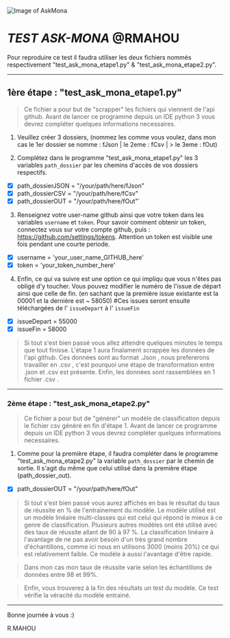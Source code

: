 ![Image of AskMona](https://preview.ibb.co/bYw7fU/Robin_MAHOU.png)

# _TEST ASK-MONA_ @RMAHOU

Pour reproduire ce test il faudra utiliser les deux fichiers nommés respectivement "test_ask_mona_etape1.py" & "test_ask_mona_etape2.py".
_____________________________________________________________________________________________________________________________


## 1ère étape : "test_ask_mona_etape1.py"

> Ce fichier a pour but de "scrapper" les fichiers qui viennent de l'api github.
> Avant de lancer ce programme depuis un IDE python 3 vous devrez compléter quelques informations necessaires.

1) Veuillez créer 3 dossiers, (nommez les comme vous voulez, dans mon cas le 1er dossier se nomme : fJson | le 2eme : fCsv | > le 3eme : fOut)

2) Complétez dans le programme "test_ask_mona_etape1.py" les 3 variables `path_dossier` par les chemins d'accès de vos dossiers respectifs.

- [x] path_dossierJSON = "/your/path/here/fJson"
- [x] path_dossierCSV = "/your/path/here/fCsv"
- [x] path_dossierOUT = "/your/path/here/fOut"`

3) Renseignez votre user-name github ainsi que votre token dans les variables `username` et `token`. 
Pour savoir comment obtenir un token, connectez vous sur votre compte github, puis : https://github.com/settings/tokens.
Attention un token est visible une fois pendant une courte periode.

- [x] username = 'your_user_name_GITHUB_here'
- [x] token = 'your_token_number_here'

4) Enfin, ce qui va suivre est une option ce qui impliqu que vous n'êtes pas obligé d'y toucher. 
Vous pouvez modifier le numéro de l'issue de départ ainsi que celle de fin. (en sachant que la première issue existante est la 00001 et la dernière est ~ 58050)
#Ces issues seront ensuite téléchargées de l' `issueDepart` à l' `issueFin`

- [x] issueDepart = 55000
- [x] issueFin = 58000

> Si tout s'est bien passé vous allez attendre quelques minutes le temps que tout finisse.
> L'étape 1 aura finalament scrappée les données de l'api github. Ces données sont au format .Json , nous prefererons travailler en .csv , c'est pourquoi une étape de transformation entre .json et .csv est présente. Enfin, les données sont rassemblées en 1 fichier .csv  .

_____________________________________________________________________________________________________________________________

### 2ème étape : "test_ask_mona_etape2.py"

> Ce fichier a pour but de "générer" un modèle de classification depuis le fichier csv généré en fin d'étape 1.
> Avant de lancer ce programme depuis un IDE python 3 vous devrez compléter quelques informations necessaires.

1) Comme pour la première étape, il faudra compléter dans le programme "test_ask_mona_etape2.py" la variable `path_dossier` par le chemin de sortie. Il s'agit du même que celui utilisé dans la première étape (path_dossier_out).

- [x] path_dossierOUT = "/your/path/here/fOut"

> Si tout s'est bien passé vous aurez affichés en bas le résultat du taux de réussite en % de l'entrainement du modèle.
> Le modèle utilisé est un modèle linéaire multi-classes qui est celui qui répond le mieux à ce genre de classification. 
> Plusieurs autres modèles ont été utilisé avec des taux de réussite allant de 90 à 97 %.
> La classification linéaire à l'avantage de ne pas avoir besoin d'un très grand nombre d'échantillons, comme ici nous en utilisons 3000 (moins 20%) ce qui est relativement faible. Ce modèle à aussi l'avantage d'être rapide.

> Dans mon cas mon taux de réussite varie selon les échantillons de données entre 98 et 99%.

> Enfin, vous trouverez à la fin des résultats un test du modèle. Ce test vérifie la véracité du modèle entrainé.

_____________________________________________________________________________________________________________________________

Bonne journée à vous :)

R.MAHOU


